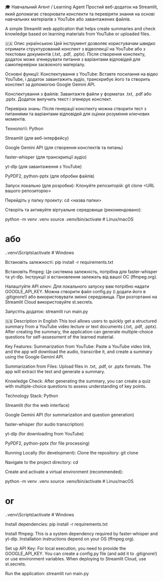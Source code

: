 🎓 Навчальний Агент / Learning Agent
Простий веб-додаток на Streamlit, який допомагає створювати конспекти та перевіряти знання на основі навчальних матеріалів з YouTube або завантажених файлів.

A simple Streamlit web application that helps create summaries and check knowledge based on learning materials from YouTube or uploaded files.

🇺🇦 Опис українською
Цей інструмент дозволяє користувачам швидко отримати структурований конспект з відеолекції на YouTube або з текстових документів (.txt, .pdf, .pptx). Після створення конспекту, додаток може згенерувати питання з варіантами відповідей для самоперевірки засвоєного матеріалу.

Основні функції:
Конспектування з YouTube: Вставте посилання на відео YouTube, і додаток завантажить аудіо, транскрибує його та створить конспект за допомогою Google Gemini API.

Конспектування з файлів: Завантажте файли у форматах .txt, .pdf або .pptx. Додаток вилучить текст і згенерує конспект.

Перевірка знань: Після генерації конспекту можна створити тест з питаннями та варіантами відповідей для оцінки розуміння ключових моментів.

Технології:
Python

Streamlit (для веб-інтерфейсу)

Google Gemini API (для створення конспектів та питань)

faster-whisper (для транскрипції аудіо)

yt-dlp (для завантаження з YouTube)

PyPDF2, python-pptx (для обробки файлів)

Запуск локально (для розробки):
Клонуйте репозиторій: git clone <URL вашого репозиторію>

Перейдіть у папку проекту: cd <назва папки>

Створіть та активуйте віртуальне середовище (рекомендовано):

python -m venv .venv
source .venv/bin/activate # Linux/macOS
# або
.\.venv\Scripts\activate # Windows

Встановіть залежності: pip install -r requirements.txt

Встановіть ffmpeg: Це системна залежність, потрібна для faster-whisper та yt-dlp. Інструкції зі встановлення залежать від вашої ОС (ffmpeg.org).

Налаштуйте API ключ: Для локального запуску вам потрібно надати GOOGLE_API_KEY. Можна створити файл config.py (і додати його в .gitignore!) або використовувати змінні середовища. При розгортанні на Streamlit Cloud використовуйте st.secrets.

Запустіть додаток: streamlit run main.py

🇬🇧 Description in English
This tool allows users to quickly get a structured summary from a YouTube video lecture or text documents (.txt, .pdf, .pptx). After creating the summary, the application can generate multiple-choice questions for self-assessment of the learned material.

Key Features:
Summarization from YouTube: Paste a YouTube video link, and the app will download the audio, transcribe it, and create a summary using the Google Gemini API.

Summarization from Files: Upload files in .txt, .pdf, or .pptx formats. The app will extract the text and generate a summary.

Knowledge Check: After generating the summary, you can create a quiz with multiple-choice questions to assess understanding of key points.

Technology Stack:
Python

Streamlit (for the web interface)

Google Gemini API (for summarization and question generation)

faster-whisper (for audio transcription)

yt-dlp (for downloading from YouTube)

PyPDF2, python-pptx (for file processing)

Running Locally (for development):
Clone the repository: git clone <your repository URL>

Navigate to the project directory: cd <folder name>

Create and activate a virtual environment (recommended):

python -m venv .venv
source .venv/bin/activate # Linux/macOS
# or
.\.venv\Scripts\activate # Windows

Install dependencies: pip install -r requirements.txt

Install ffmpeg: This is a system dependency required by faster-whisper and yt-dlp. Installation instructions depend on your OS (ffmpeg.org).

Set up API Key: For local execution, you need to provide the GOOGLE_API_KEY. You can create a config.py file (and add it to .gitignore!) or use environment variables. When deploying to Streamlit Cloud, use st.secrets.

Run the application: streamlit run main.py
